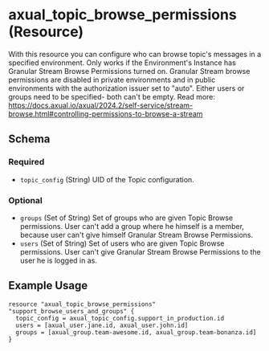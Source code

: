 # axual_topic_browse_permissions (Resource)

With this resource you can configure who can browse topic's messages in a specified environment. Only works if the Environment's Instance has Granular Stream Browse Permissions turned on. Granular Stream browse permissions are disabled in private environments and in public environments with the authorization issuer set to "auto". Either users or groups need to be specified- both can't be empty. Read more: https://docs.axual.io/axual/2024.2/self-service/stream-browse.html#controlling-permissions-to-browse-a-stream

<!-- schema generated by tfplugindocs -->
## Schema

### Required

- `topic_config` (String) UID of the Topic configuration.

### Optional

- `groups` (Set of String) Set of groups who are given Topic Browse permissions. User can't add a group where he himself is a member, because user can't give himself Granular Stream Browse Permissions.
- `users` (Set of String) Set of users who are given Topic Browse permissions. User can't give Granular Stream Browse Permissions to the user he is logged in as.

## Example Usage

```hcl
resource "axual_topic_browse_permissions" "support_browse_users_and_groups" {
  topic_config = axual_topic_config.support_in_production.id
  users = [axual_user.jane.id, axual_user.john.id]
  groups = [axual_group.team-awesome.id, axual_group.team-bonanza.id]
}
```